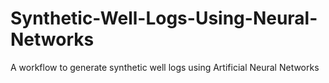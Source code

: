 # Synthetic-Well-Logs-Using-Neural-Networks
A workflow to generate synthetic well logs using Artificial Neural Networks
